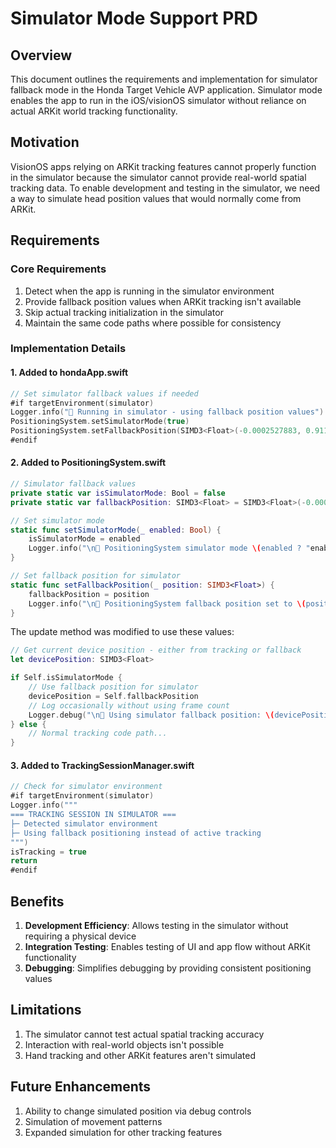 # Simulator Mode Support PRD

## Overview
This document outlines the requirements and implementation for simulator fallback mode in the Honda Target Vehicle AVP application. Simulator mode enables the app to run in the iOS/visionOS simulator without reliance on actual ARKit world tracking functionality.

## Motivation
VisionOS apps relying on ARKit tracking features cannot properly function in the simulator because the simulator cannot provide real-world spatial tracking data. To enable development and testing in the simulator, we need a way to simulate head position values that would normally come from ARKit.

## Requirements

### Core Requirements
1. Detect when the app is running in the simulator environment
2. Provide fallback position values when ARKit tracking isn't available
3. Skip actual tracking initialization in the simulator
4. Maintain the same code paths where possible for consistency

### Implementation Details

#### 1. Added to hondaApp.swift
```swift
// Set simulator fallback values if needed
#if targetEnvironment(simulator)
Logger.info("🧪 Running in simulator - using fallback position values")
PositioningSystem.setSimulatorMode(true)
PositioningSystem.setFallbackPosition(SIMD3<Float>(-0.0002527883, 0.9118354, 0.20180774))
#endif
```

#### 2. Added to PositioningSystem.swift
```swift
// Simulator fallback values
private static var isSimulatorMode: Bool = false
private static var fallbackPosition: SIMD3<Float> = SIMD3<Float>(-0.0002527883, 0.9118354, 0.20180774)

// Set simulator mode
static func setSimulatorMode(_ enabled: Bool) {
    isSimulatorMode = enabled
    Logger.info("\n🧪 PositioningSystem simulator mode \(enabled ? "enabled" : "disabled")")
}

// Set fallback position for simulator
static func setFallbackPosition(_ position: SIMD3<Float>) {
    fallbackPosition = position
    Logger.info("\n🧪 PositioningSystem fallback position set to \(position)")
}
```

The update method was modified to use these values:
```swift
// Get current device position - either from tracking or fallback
let devicePosition: SIMD3<Float>

if Self.isSimulatorMode {
    // Use fallback position for simulator
    devicePosition = Self.fallbackPosition
    // Log occasionally without using frame count
    Logger.debug("\n🧪 Using simulator fallback position: \(devicePosition)")
} else {
    // Normal tracking code path...
}
```

#### 3. Added to TrackingSessionManager.swift
```swift
// Check for simulator environment
#if targetEnvironment(simulator)
Logger.info("""
=== TRACKING SESSION IN SIMULATOR ===
├─ Detected simulator environment
├─ Using fallback positioning instead of active tracking
""")
isTracking = true
return
#endif
```

## Benefits
1. **Development Efficiency**: Allows testing in the simulator without requiring a physical device
2. **Integration Testing**: Enables testing of UI and app flow without ARKit functionality
3. **Debugging**: Simplifies debugging by providing consistent positioning values

## Limitations
1. The simulator cannot test actual spatial tracking accuracy
2. Interaction with real-world objects isn't possible
3. Hand tracking and other ARKit features aren't simulated

## Future Enhancements
1. Ability to change simulated position via debug controls
2. Simulation of movement patterns
3. Expanded simulation for other tracking features 